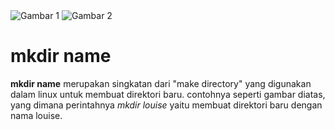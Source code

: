 <img src="https://github.com/user-attachments/assets/b1a912f5-1c9b-4b26-848d-1b29f2b30791" alt="Gambar 1"/>
<img src="https://github.com/user-attachments/assets/8369eb0e-b70b-4d4a-b268-2bc13ddcca8e" alt= "Gambar 2" /> 
<p></p>
<H1>mkdir name</H1>
<b>mkdir name</b> merupakan singkatan dari "make directory" yang digunakan dalam linux untuk membuat direktori baru. contohnya seperti gambar diatas, yang dimana perintahnya <i>mkdir louise</i> yaitu membuat direktori baru dengan nama louise.

